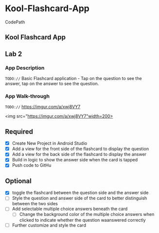 # Kool-Flashcard-App
CodePath
## Kool Flashcard App

## Lab 2

### App Description
`TODO://` Basic Flashcard application - Tap on the question to see the answer, tap on the answer to see the question.

### App Walk-through
`TODO://` https://imgur.com/a/xwj8VY7

<img src="https://imgur.com/a/xwj8VY7"width=200><br>



## Required
- [x] Create New Project in Android Studio
- [x] Add a view for the front side of the flashcard to display the question
- [x] Add a view for the back side of the flashcard to display the answer
- [x] Build in logic to show the answer side when the card is tapped
- [x] Push code to GitHu
## Optional
- [x] toggle the flashcard between the question side and the answer side
- [ ] Style the question and answer side of the card to better distinguish between the two sides
- [ ] Add selectable multiple choice answers beneath the card
   - [ ] Change the background color of the multiple choice answers when clicked to indicate whether the question waanswered correctly
- [ ] Further customize and style the card
